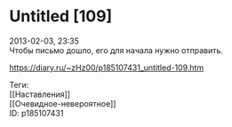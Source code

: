 Untitled [109]
===============

   
 2013-02-03, 23:35   
  Чтобы письмо дошло, его для начала нужно отправить.   
    
 <https://diary.ru/~zHz00/p185107431_untitled-109.htm>   
   
 Теги:   
 [[Наставления]]   
 [[Очевидное-невероятное]]   
 ID: p185107431